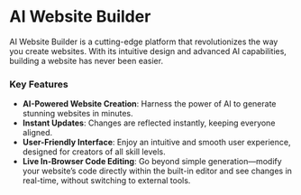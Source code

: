 # AI Website Builder
AI Website Builder is a cutting-edge platform that revolutionizes the way you create websites. With its intuitive design and advanced AI capabilities, building a website has never been easier. 

### Key Features
- **AI-Powered Website Creation**: Harness the power of AI to generate stunning websites in minutes.
- **Instant Updates**: Changes are reflected instantly, keeping everyone aligned.
- **User-Friendly Interface**: Enjoy an intuitive and smooth user experience, designed for creators of all skill levels.
- **Live In-Browser Code Editing**: Go beyond simple generation—modify your website’s code directly within the built-in editor and see changes in real-time, without switching to external tools.
